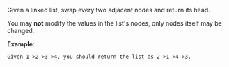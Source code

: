 Given a linked list, swap every two adjacent nodes and return its head.

You may **not** modify the values in the list's nodes, only nodes itself may be changed.

 

**Example**:
```
Given 1->2->3->4, you should return the list as 2->1->4->3.
```